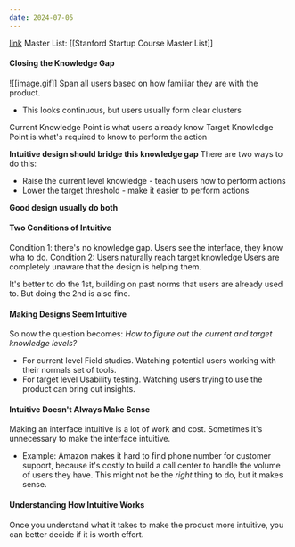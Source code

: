 ```yaml
---
date: 2024-07-05
---
```

[link](https://articles.centercentre.com/design_intuitive/)
Master List: [[Stanford Startup Course Master List]]

#### Closing the Knowledge Gap
![[image.gif]]
Span all users based on how familiar they are with the product.
- This looks continuous, but users usually form clear clusters

Current Knowledge Point is what users already know
Target Knowledge Point is what's required to know to perform the action

**Intuitive design should bridge this knowledge gap**
There are two ways to do this:
- Raise the current level knowledge - teach users how to perform actions
- Lower the target threshold - make it easier to perform actions

**Good design usually do both**

#### Two Conditions of Intuitive
Condition 1: there's no knowledge gap. 
	Users see the interface, they know wha to do.
Condition 2: Users naturally reach target knowledge
	Users are completely unaware that the design is helping them.

It's better to do the 1st, building on past norms that users are already used to. But doing the 2nd is also fine.

#### Making Designs Seem Intuitive
So now the question becomes: 
	*How to figure out the current and target knowledge levels?*
- For current level
	Field studies. Watching potential users working with their normals set of tools.
- For target level
	Usability testing. Watching users trying to use the product can bring out insights.

#### Intuitive Doesn't Always Make Sense
Making an interface intuitive is a lot of work and cost. Sometimes it's unnecessary to make the interface intuitive.
- Example: Amazon makes it hard to find phone number for customer support, because it's costly to build a call center to handle the volume of users they have.
	This might not be the *right* thing to do, but it makes sense.

#### Understanding How Intuitive Works
Once you understand what it takes to make the product more intuitive, you can better decide if it is worth effort.

